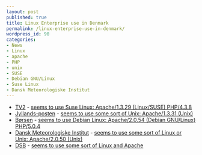 ```yaml
---
layout: post
published: true
title: Linux Enterprise use in Denmark
permalink: /linux-enterprise-use-in-denmark/
wordpress_id: 90
categories:
- News
- Linux
- apache
- PHP
- unix
- SUSE
- Debian GNU/Linux
- Suse Linux
- Dansk Meteorologiske Institut
---
```



<ul>
    <li><a href="http://tv2.dk">TV2</a> - <a href="http://uptime.netcraft.com/up/graph?site=tv2.dk">seems to use Suse Linux: Apache/1.3.29 (Linux/SUSE) PHP/4.3.8</a></li>
  <li><a href="http://jyllands-posten.dk/">Jyllands-posten</a> - <a href="http://uptime.netcraft.com/up/graph?site=jp.dk">seems to use some sort of Unix:  Apache/1.3.31 (Unix)</a></li>
  <li><a href="http://borsen.dk">B&oslash;rsen</a>  - <a href="http://uptime.netcraft.com/up/graph?site=borsen.dk">seems to use Debian Linux:   Apache/2.0.54 (Debian GNU/Linux) PHP/5.0.4</a></li>
  <li><a href="http://www.dmi.dk/dmi/index/">Dansk Meteorologiske Institut</a> - <a href="http://uptime.netcraft.com/up/graph?site=dmi.dk">seems to use some sort of Linux or Unix:    Apache/2.0.50 (Unix)</a></li>
  <li><a href="http://www.dsb.dk/">DSB</a> - <a href="http://uptime.netcraft.com/up/graph?site=dsb.dk">seems to use some sort of Linux and Apache</a></li>


</ul>
